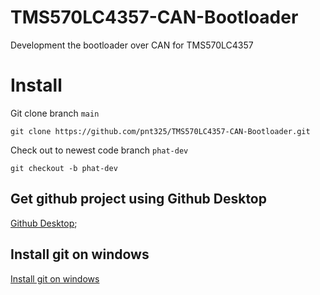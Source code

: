 # TMS570LC4357-CAN-Bootloader
Development the bootloader over CAN for TMS570LC4357

# Install

Git clone branch `main` 
```
git clone https://github.com/pnt325/TMS570LC4357-CAN-Bootloader.git
```

Check out to newest code branch `phat-dev`
```
git checkout -b phat-dev
```
 
 ## Get github project using Github Desktop

 [Github Desktop](https://desktop.github.com/);

## Install git on windows

[Install git on windows](https://phoenixnap.com/kb/how-to-install-git-windows)
